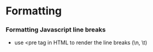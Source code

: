 # Formatting
### Formatting Javascript line breaks
- use <pre tag in HTML to render the line breaks (\n, \t)